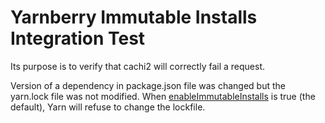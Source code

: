 # Yarnberry Immutable Installs Integration Test

Its purpose is to verify that cachi2 will correctly fail a request.

Version of a dependency in package.json file was changed but the yarn.lock file was not modified. When [enableImmutableInstalls](https://yarnpkg.com/configuration/yarnrc#enableImmutableInstalls) is true (the default), Yarn will refuse to change the lockfile.
